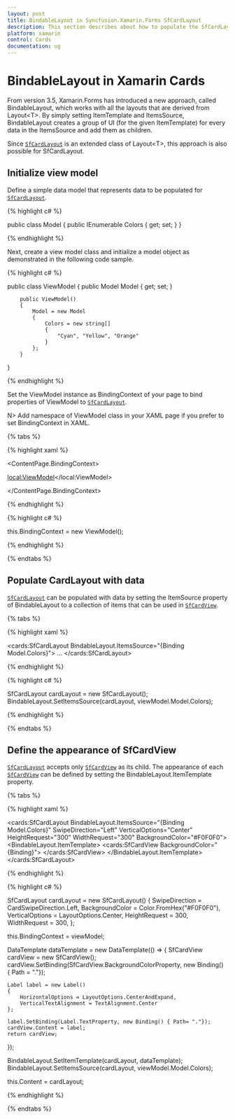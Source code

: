 ```yaml
---
layout: post
title: BindableLayout in Syncfusion.Xamarin.Forms SfCardLayout
description: This section describes about how to populate the SfCardLayout with SfCardView using BindableLayout by setting ItemTemplate and ItemsSource.
platform: xamarin
control: Cards
documentation: ug
---
```


# BindableLayout in Xamarin Cards

From version 3.5, Xamarin.Forms has introduced a new approach, called BindableLayout, which works with all the layouts that are derived from Layout&lt;T&gt;. By simply setting ItemTemplate and ItemsSource, BindableLayout creates a group of UI (for the given ItemTemplate) for every data in the ItemsSource and add them as children.

Since [`SfCardLayout`](https://help.syncfusion.com/cr/xamarin/Syncfusion.XForms.Cards.SfCardLayout.html) is an extended class of Layout&lt;T&gt;, this approach is also possible for SfCardLayout.

## Initialize view model

Define a simple data model that represents data to be populated for [`SfCardLayout`](https://help.syncfusion.com/cr/xamarin/Syncfusion.XForms.Cards.SfCardLayout.html).

{% highlight c# %}

public class Model
{
   public IEnumerable<string> Colors { get; set; }
}

{% endhighlight %} 

Next, create a view model class and initialize a model object as demonstrated in the following code sample.

{% highlight c# %}

public class ViewModel 
{
        public Model Model { get; set; }

        public ViewModel()
        {
            Model = new Model
            {
                Colors = new string[]
                {
                    "Cyan", "Yellow", "Orange"
                }
            };
        }
 }

{% endhighlight %} 

Set the ViewModel instance as BindingContext of your page to bind properties of ViewModel to [`SfCardLayout`](https://help.syncfusion.com/cr/xamarin/Syncfusion.XForms.Cards.SfCardLayout.html). 

N> Add namespace of ViewModel class in your XAML page if you prefer to set BindingContext in XAML. 

{% tabs %} 

{% highlight xaml %}

<ContentPage.BindingContext>

<local:ViewModel></local:ViewModel>

</ContentPage.BindingContext>

{% endhighlight %}

{% highlight c# %}

this.BindingContext = new ViewModel();      

{% endhighlight %}

{% endtabs %}

## Populate CardLayout with data

[`SfCardLayout`](https://help.syncfusion.com/cr/xamarin/Syncfusion.XForms.Cards.SfCardLayout.html) can be populated with data by setting the ItemSource property of BindableLayout to a collection of items that can be used in [`SfCardView`](https://help.syncfusion.com/cr/xamarin/Syncfusion.XForms.Cards.SfCardView.html).

{% tabs %} 

{% highlight xaml %}

<cards:SfCardLayout BindableLayout.ItemsSource="{Binding Model.Colors}">
…
</cards:SfCardLayout>

{% endhighlight %}

{% highlight c# %}

SfCardLayout cardLayout = new SfCardLayout();
BindableLayout.SetItemsSource(cardLayout, viewModel.Model.Colors);

{% endhighlight %}

{% endtabs %}

## Define the appearance of SfCardView

[`SfCardLayout`](https://help.syncfusion.com/cr/xamarin/Syncfusion.XForms.Cards.SfCardLayout.html) accepts only [`SfCardView`](https://help.syncfusion.com/cr/xamarin/Syncfusion.XForms.Cards.SfCardView.html) as its child. The appearance of each [`SfCardView`](https://help.syncfusion.com/cr/xamarin/Syncfusion.XForms.Cards.SfCardView.html) can be defined by setting the BindableLayout.ItemTemplate property.

{% tabs %} 

{% highlight xaml %}

<cards:SfCardLayout BindableLayout.ItemsSource="{Binding Model.Colors}"  SwipeDirection="Left" VerticalOptions="Center"  HeightRequest="300" WidthRequest="300" BackgroundColor="#F0F0F0">
        <BindableLayout.ItemTemplate>
            <DataTemplate>
                <cards:SfCardView BackgroundColor="{Binding}">
                    <Label Text="{Binding}" HorizontalOptions="CenterAndExpand" VerticalTextAlignment="Center"/>
                </cards:SfCardView>
            </DataTemplate>
        </BindableLayout.ItemTemplate>
</cards:SfCardLayout>

{% endhighlight %}

{% highlight c# %}

SfCardLayout cardLayout = new SfCardLayout()
{
    SwipeDirection = CardSwipeDirection.Left,
    BackgroundColor = Color.FromHex("#F0F0F0"),
    VerticalOptions = LayoutOptions.Center,
    HeightRequest = 300,
    WidthRequest = 300,
};

this.BindingContext = viewModel;

DataTemplate dataTemplate = new DataTemplate(() =>
{
    SfCardView cardView = new SfCardView();
    cardView.SetBinding(SfCardView.BackgroundColorProperty, new Binding() { Path = "."});

    Label label = new Label()
    {
        HorizontalOptions = LayoutOptions.CenterAndExpand,
        VerticalTextAlignment = TextAlignment.Center
    };

    label.SetBinding(Label.TextProperty, new Binding() { Path= "."});
    cardView.Content = label;
    return cardView;
});

BindableLayout.SetItemTemplate(cardLayout, dataTemplate);
BindableLayout.SetItemsSource(cardLayout, viewModel.Model.Colors);

this.Content = cardLayout;

{% endhighlight %}

{% endtabs %}
